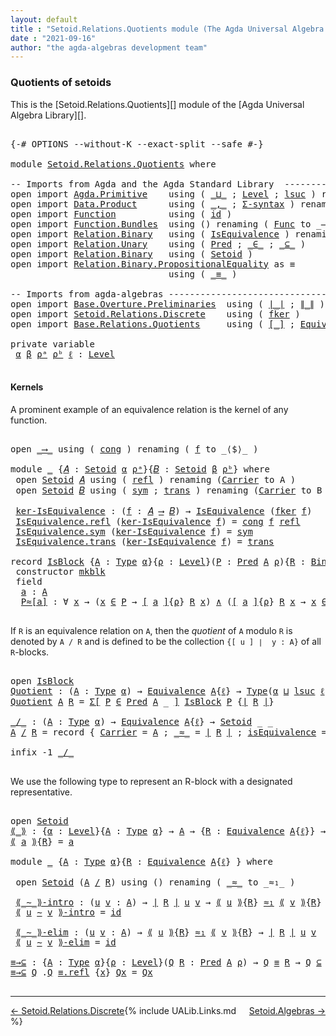 ```yaml
---
layout: default
title : "Setoid.Relations.Quotients module (The Agda Universal Algebra Library)"
date : "2021-09-16"
author: "the agda-algebras development team"
---
```


### <a id="quotients">Quotients of setoids</a>

This is the [Setoid.Relations.Quotients][] module of the [Agda Universal Algebra Library][].

<pre class="Agda">

<a id="328" class="Symbol">{-#</a> <a id="332" class="Keyword">OPTIONS</a> <a id="340" class="Pragma">--without-K</a> <a id="352" class="Pragma">--exact-split</a> <a id="366" class="Pragma">--safe</a> <a id="373" class="Symbol">#-}</a>

<a id="378" class="Keyword">module</a> <a id="385" href="Setoid.Relations.Quotients.html" class="Module">Setoid.Relations.Quotients</a> <a id="412" class="Keyword">where</a>

<a id="419" class="Comment">-- Imports from Agda and the Agda Standard Library  -------------------------------</a>
<a id="503" class="Keyword">open</a> <a id="508" class="Keyword">import</a> <a id="515" href="Agda.Primitive.html" class="Module">Agda.Primitive</a>    <a id="533" class="Keyword">using</a> <a id="539" class="Symbol">(</a> <a id="541" href="Agda.Primitive.html#810" class="Primitive Operator">_⊔_</a> <a id="545" class="Symbol">;</a> <a id="547" href="Agda.Primitive.html#597" class="Postulate">Level</a> <a id="553" class="Symbol">;</a> <a id="555" href="Agda.Primitive.html#780" class="Primitive">lsuc</a> <a id="560" class="Symbol">)</a> <a id="562" class="Keyword">renaming</a> <a id="571" class="Symbol">(</a> <a id="573" href="Agda.Primitive.html#326" class="Primitive">Set</a> <a id="577" class="Symbol">to</a> <a id="580" class="Primitive">Type</a> <a id="585" class="Symbol">)</a>
<a id="587" class="Keyword">open</a> <a id="592" class="Keyword">import</a> <a id="599" href="Data.Product.html" class="Module">Data.Product</a>      <a id="617" class="Keyword">using</a> <a id="623" class="Symbol">(</a> <a id="625" href="Agda.Builtin.Sigma.html#236" class="InductiveConstructor Operator">_,_</a> <a id="629" class="Symbol">;</a> <a id="631" href="Data.Product.html#916" class="Function">Σ-syntax</a> <a id="640" class="Symbol">)</a> <a id="642" class="Keyword">renaming</a> <a id="651" class="Symbol">(</a> <a id="653" href="Data.Product.html#1167" class="Function Operator">_×_</a> <a id="657" class="Symbol">to</a> <a id="660" class="Function Operator">_∧_</a> <a id="664" class="Symbol">)</a>
<a id="666" class="Keyword">open</a> <a id="671" class="Keyword">import</a> <a id="678" href="Function.html" class="Module">Function</a>          <a id="696" class="Keyword">using</a> <a id="702" class="Symbol">(</a> <a id="704" href="Function.Base.html#615" class="Function">id</a> <a id="707" class="Symbol">)</a>
<a id="709" class="Keyword">open</a> <a id="714" class="Keyword">import</a> <a id="721" href="Function.Bundles.html" class="Module">Function.Bundles</a>  <a id="739" class="Keyword">using</a> <a id="745" class="Symbol">()</a> <a id="748" class="Keyword">renaming</a> <a id="757" class="Symbol">(</a> <a id="759" href="Function.Bundles.html#1868" class="Record">Func</a> <a id="764" class="Symbol">to</a> <a id="767" class="Record">_⟶_</a> <a id="771" class="Symbol">)</a>
<a id="773" class="Keyword">open</a> <a id="778" class="Keyword">import</a> <a id="785" href="Relation.Binary.html" class="Module">Relation.Binary</a>   <a id="803" class="Keyword">using</a> <a id="809" class="Symbol">(</a> <a id="811" href="Relation.Binary.Structures.html#1522" class="Record">IsEquivalence</a> <a id="825" class="Symbol">)</a> <a id="827" class="Keyword">renaming</a> <a id="836" class="Symbol">(</a> <a id="838" href="Relation.Binary.Core.html#882" class="Function">Rel</a> <a id="842" class="Symbol">to</a> <a id="845" class="Function">BinRel</a> <a id="852" class="Symbol">)</a>
<a id="854" class="Keyword">open</a> <a id="859" class="Keyword">import</a> <a id="866" href="Relation.Unary.html" class="Module">Relation.Unary</a>    <a id="884" class="Keyword">using</a> <a id="890" class="Symbol">(</a> <a id="892" href="Relation.Unary.html#1101" class="Function">Pred</a> <a id="897" class="Symbol">;</a> <a id="899" href="Relation.Unary.html#1523" class="Function Operator">_∈_</a> <a id="903" class="Symbol">;</a> <a id="905" href="Relation.Unary.html#1742" class="Function Operator">_⊆_</a> <a id="909" class="Symbol">)</a>
<a id="911" class="Keyword">open</a> <a id="916" class="Keyword">import</a> <a id="923" href="Relation.Binary.html" class="Module">Relation.Binary</a>   <a id="941" class="Keyword">using</a> <a id="947" class="Symbol">(</a> <a id="949" href="Relation.Binary.Bundles.html#1009" class="Record">Setoid</a> <a id="956" class="Symbol">)</a>
<a id="958" class="Keyword">open</a> <a id="963" class="Keyword">import</a> <a id="970" href="Relation.Binary.PropositionalEquality.html" class="Module">Relation.Binary.PropositionalEquality</a> <a id="1008" class="Symbol">as</a> <a id="1011" class="Module">≡</a>
                              <a id="1043" class="Keyword">using</a> <a id="1049" class="Symbol">(</a> <a id="1051" href="Agda.Builtin.Equality.html#151" class="Datatype Operator">_≡_</a> <a id="1055" class="Symbol">)</a>

<a id="1058" class="Comment">-- Imports from agda-algebras -----------------------------------------------------</a>
<a id="1142" class="Keyword">open</a> <a id="1147" class="Keyword">import</a> <a id="1154" href="Base.Overture.Preliminaries.html" class="Module">Base.Overture.Preliminaries</a>  <a id="1183" class="Keyword">using</a> <a id="1189" class="Symbol">(</a> <a id="1191" href="Base.Overture.Preliminaries.html#4402" class="Function Operator">∣_∣</a> <a id="1195" class="Symbol">;</a> <a id="1197" href="Base.Overture.Preliminaries.html#4440" class="Function Operator">∥_∥</a> <a id="1201" class="Symbol">)</a>
<a id="1203" class="Keyword">open</a> <a id="1208" class="Keyword">import</a> <a id="1215" href="Setoid.Relations.Discrete.html" class="Module">Setoid.Relations.Discrete</a>    <a id="1244" class="Keyword">using</a> <a id="1250" class="Symbol">(</a> <a id="1252" href="Setoid.Relations.Discrete.html#2400" class="Function">fker</a> <a id="1257" class="Symbol">)</a>
<a id="1259" class="Keyword">open</a> <a id="1264" class="Keyword">import</a> <a id="1271" href="Base.Relations.Quotients.html" class="Module">Base.Relations.Quotients</a>     <a id="1300" class="Keyword">using</a> <a id="1306" class="Symbol">(</a> <a id="1308" href="Base.Relations.Quotients.html#4032" class="Function Operator">[_]</a> <a id="1312" class="Symbol">;</a> <a id="1314" href="Base.Relations.Quotients.html#1836" class="Function">Equivalence</a> <a id="1326" class="Symbol">)</a>

<a id="1329" class="Keyword">private</a> <a id="1337" class="Keyword">variable</a>
 <a id="1347" href="Setoid.Relations.Quotients.html#1347" class="Generalizable">α</a> <a id="1349" href="Setoid.Relations.Quotients.html#1349" class="Generalizable">β</a> <a id="1351" href="Setoid.Relations.Quotients.html#1351" class="Generalizable">ρᵃ</a> <a id="1354" href="Setoid.Relations.Quotients.html#1354" class="Generalizable">ρᵇ</a> <a id="1357" href="Setoid.Relations.Quotients.html#1357" class="Generalizable">ℓ</a> <a id="1359" class="Symbol">:</a> <a id="1361" href="Agda.Primitive.html#597" class="Postulate">Level</a>

</pre>

#### <a id="kernels">Kernels</a>

A prominent example of an equivalence relation is the kernel of any function.

<pre class="Agda">

<a id="1507" class="Keyword">open</a> <a id="1512" href="Setoid.Relations.Quotients.html#767" class="Module">_⟶_</a> <a id="1516" class="Keyword">using</a> <a id="1522" class="Symbol">(</a> <a id="1524" href="Function.Bundles.html#1938" class="Field">cong</a> <a id="1529" class="Symbol">)</a> <a id="1531" class="Keyword">renaming</a> <a id="1540" class="Symbol">(</a> <a id="1542" href="Function.Bundles.html#1919" class="Field">f</a> <a id="1544" class="Symbol">to</a> <a id="1547" class="Field">_⟨$⟩_</a> <a id="1553" class="Symbol">)</a>

<a id="1556" class="Keyword">module</a> <a id="1563" href="Setoid.Relations.Quotients.html#1563" class="Module">_</a> <a id="1565" class="Symbol">{</a><a id="1566" href="Setoid.Relations.Quotients.html#1566" class="Bound">𝐴</a> <a id="1568" class="Symbol">:</a> <a id="1570" href="Relation.Binary.Bundles.html#1009" class="Record">Setoid</a> <a id="1577" href="Setoid.Relations.Quotients.html#1347" class="Generalizable">α</a> <a id="1579" href="Setoid.Relations.Quotients.html#1351" class="Generalizable">ρᵃ</a><a id="1581" class="Symbol">}{</a><a id="1583" href="Setoid.Relations.Quotients.html#1583" class="Bound">𝐵</a> <a id="1585" class="Symbol">:</a> <a id="1587" href="Relation.Binary.Bundles.html#1009" class="Record">Setoid</a> <a id="1594" href="Setoid.Relations.Quotients.html#1349" class="Generalizable">β</a> <a id="1596" href="Setoid.Relations.Quotients.html#1354" class="Generalizable">ρᵇ</a><a id="1598" class="Symbol">}</a> <a id="1600" class="Keyword">where</a>
 <a id="1607" class="Keyword">open</a> <a id="1612" href="Relation.Binary.Bundles.html#1009" class="Module">Setoid</a> <a id="1619" href="Setoid.Relations.Quotients.html#1566" class="Bound">𝐴</a> <a id="1621" class="Keyword">using</a> <a id="1627" class="Symbol">(</a> <a id="1629" href="Relation.Binary.Structures.html#1568" class="Function">refl</a> <a id="1634" class="Symbol">)</a> <a id="1636" class="Keyword">renaming</a> <a id="1645" class="Symbol">(</a><a id="1646" href="Relation.Binary.Bundles.html#1072" class="Field">Carrier</a> <a id="1654" class="Symbol">to</a> <a id="1657" class="Field">A</a> <a id="1659" class="Symbol">)</a>
 <a id="1662" class="Keyword">open</a> <a id="1667" href="Relation.Binary.Bundles.html#1009" class="Module">Setoid</a> <a id="1674" href="Setoid.Relations.Quotients.html#1583" class="Bound">𝐵</a> <a id="1676" class="Keyword">using</a> <a id="1682" class="Symbol">(</a> <a id="1684" href="Relation.Binary.Structures.html#1594" class="Function">sym</a> <a id="1688" class="Symbol">;</a> <a id="1690" href="Relation.Binary.Structures.html#1620" class="Function">trans</a> <a id="1696" class="Symbol">)</a> <a id="1698" class="Keyword">renaming</a> <a id="1707" class="Symbol">(</a><a id="1708" href="Relation.Binary.Bundles.html#1072" class="Field">Carrier</a> <a id="1716" class="Symbol">to</a> <a id="1719" class="Field">B</a> <a id="1721" class="Symbol">)</a>

 <a id="1725" href="Setoid.Relations.Quotients.html#1725" class="Function">ker-IsEquivalence</a> <a id="1743" class="Symbol">:</a> <a id="1745" class="Symbol">(</a><a id="1746" href="Setoid.Relations.Quotients.html#1746" class="Bound">f</a> <a id="1748" class="Symbol">:</a> <a id="1750" href="Setoid.Relations.Quotients.html#1566" class="Bound">𝐴</a> <a id="1752" href="Setoid.Relations.Quotients.html#767" class="Record Operator">⟶</a> <a id="1754" href="Setoid.Relations.Quotients.html#1583" class="Bound">𝐵</a><a id="1755" class="Symbol">)</a> <a id="1757" class="Symbol">→</a> <a id="1759" href="Relation.Binary.Structures.html#1522" class="Record">IsEquivalence</a> <a id="1773" class="Symbol">(</a><a id="1774" href="Setoid.Relations.Discrete.html#2400" class="Function">fker</a> <a id="1779" href="Setoid.Relations.Quotients.html#1746" class="Bound">f</a><a id="1780" class="Symbol">)</a>
 <a id="1783" href="Relation.Binary.Structures.html#1568" class="Field">IsEquivalence.refl</a> <a id="1802" class="Symbol">(</a><a id="1803" href="Setoid.Relations.Quotients.html#1725" class="Function">ker-IsEquivalence</a> <a id="1821" href="Setoid.Relations.Quotients.html#1821" class="Bound">f</a><a id="1822" class="Symbol">)</a> <a id="1824" class="Symbol">=</a> <a id="1826" href="Function.Bundles.html#1938" class="Field">cong</a> <a id="1831" href="Setoid.Relations.Quotients.html#1821" class="Bound">f</a> <a id="1833" href="Relation.Binary.Structures.html#1568" class="Function">refl</a>
 <a id="1839" href="Relation.Binary.Structures.html#1594" class="Field">IsEquivalence.sym</a> <a id="1857" class="Symbol">(</a><a id="1858" href="Setoid.Relations.Quotients.html#1725" class="Function">ker-IsEquivalence</a> <a id="1876" href="Setoid.Relations.Quotients.html#1876" class="Bound">f</a><a id="1877" class="Symbol">)</a> <a id="1879" class="Symbol">=</a> <a id="1881" href="Relation.Binary.Structures.html#1594" class="Function">sym</a>
 <a id="1886" href="Relation.Binary.Structures.html#1620" class="Field">IsEquivalence.trans</a> <a id="1906" class="Symbol">(</a><a id="1907" href="Setoid.Relations.Quotients.html#1725" class="Function">ker-IsEquivalence</a> <a id="1925" href="Setoid.Relations.Quotients.html#1925" class="Bound">f</a><a id="1926" class="Symbol">)</a> <a id="1928" class="Symbol">=</a> <a id="1930" href="Relation.Binary.Structures.html#1620" class="Function">trans</a>

<a id="1937" class="Keyword">record</a> <a id="IsBlock"></a><a id="1944" href="Setoid.Relations.Quotients.html#1944" class="Record">IsBlock</a> <a id="1952" class="Symbol">{</a><a id="1953" href="Setoid.Relations.Quotients.html#1953" class="Bound">A</a> <a id="1955" class="Symbol">:</a> <a id="1957" href="Setoid.Relations.Quotients.html#580" class="Primitive">Type</a> <a id="1962" href="Setoid.Relations.Quotients.html#1347" class="Generalizable">α</a><a id="1963" class="Symbol">}{</a><a id="1965" href="Setoid.Relations.Quotients.html#1965" class="Bound">ρ</a> <a id="1967" class="Symbol">:</a> <a id="1969" href="Agda.Primitive.html#597" class="Postulate">Level</a><a id="1974" class="Symbol">}(</a><a id="1976" href="Setoid.Relations.Quotients.html#1976" class="Bound">P</a> <a id="1978" class="Symbol">:</a> <a id="1980" href="Relation.Unary.html#1101" class="Function">Pred</a> <a id="1985" href="Setoid.Relations.Quotients.html#1953" class="Bound">A</a> <a id="1987" href="Setoid.Relations.Quotients.html#1965" class="Bound">ρ</a><a id="1988" class="Symbol">){</a><a id="1990" href="Setoid.Relations.Quotients.html#1990" class="Bound">R</a> <a id="1992" class="Symbol">:</a> <a id="1994" href="Setoid.Relations.Quotients.html#845" class="Function">BinRel</a> <a id="2001" href="Setoid.Relations.Quotients.html#1953" class="Bound">A</a> <a id="2003" href="Setoid.Relations.Quotients.html#1965" class="Bound">ρ</a><a id="2004" class="Symbol">}</a> <a id="2006" class="Symbol">:</a> <a id="2008" href="Setoid.Relations.Quotients.html#580" class="Primitive">Type</a><a id="2012" class="Symbol">(</a><a id="2013" href="Setoid.Relations.Quotients.html#1962" class="Bound">α</a> <a id="2015" href="Agda.Primitive.html#810" class="Primitive Operator">⊔</a> <a id="2017" href="Agda.Primitive.html#780" class="Primitive">lsuc</a> <a id="2022" href="Setoid.Relations.Quotients.html#1965" class="Bound">ρ</a><a id="2023" class="Symbol">)</a> <a id="2025" class="Keyword">where</a>
 <a id="2032" class="Keyword">constructor</a> <a id="mkblk"></a><a id="2044" href="Setoid.Relations.Quotients.html#2044" class="InductiveConstructor">mkblk</a>
 <a id="2051" class="Keyword">field</a>
  <a id="IsBlock.a"></a><a id="2059" href="Setoid.Relations.Quotients.html#2059" class="Field">a</a> <a id="2061" class="Symbol">:</a> <a id="2063" href="Setoid.Relations.Quotients.html#1953" class="Bound">A</a>
  <a id="IsBlock.P≈[a]"></a><a id="2067" href="Setoid.Relations.Quotients.html#2067" class="Field">P≈[a]</a> <a id="2073" class="Symbol">:</a> <a id="2075" class="Symbol">∀</a> <a id="2077" href="Setoid.Relations.Quotients.html#2077" class="Bound">x</a> <a id="2079" class="Symbol">→</a> <a id="2081" class="Symbol">(</a><a id="2082" href="Setoid.Relations.Quotients.html#2077" class="Bound">x</a> <a id="2084" href="Relation.Unary.html#1523" class="Function Operator">∈</a> <a id="2086" href="Setoid.Relations.Quotients.html#1976" class="Bound">P</a> <a id="2088" class="Symbol">→</a> <a id="2090" href="Base.Relations.Quotients.html#4032" class="Function Operator">[</a> <a id="2092" href="Setoid.Relations.Quotients.html#2059" class="Field">a</a> <a id="2094" href="Base.Relations.Quotients.html#4032" class="Function Operator">]</a><a id="2095" class="Symbol">{</a><a id="2096" href="Setoid.Relations.Quotients.html#1965" class="Bound">ρ</a><a id="2097" class="Symbol">}</a> <a id="2099" href="Setoid.Relations.Quotients.html#1990" class="Bound">R</a> <a id="2101" href="Setoid.Relations.Quotients.html#2077" class="Bound">x</a><a id="2102" class="Symbol">)</a> <a id="2104" href="Setoid.Relations.Quotients.html#660" class="Function Operator">∧</a> <a id="2106" class="Symbol">(</a><a id="2107" href="Base.Relations.Quotients.html#4032" class="Function Operator">[</a> <a id="2109" href="Setoid.Relations.Quotients.html#2059" class="Field">a</a> <a id="2111" href="Base.Relations.Quotients.html#4032" class="Function Operator">]</a><a id="2112" class="Symbol">{</a><a id="2113" href="Setoid.Relations.Quotients.html#1965" class="Bound">ρ</a><a id="2114" class="Symbol">}</a> <a id="2116" href="Setoid.Relations.Quotients.html#1990" class="Bound">R</a> <a id="2118" href="Setoid.Relations.Quotients.html#2077" class="Bound">x</a> <a id="2120" class="Symbol">→</a> <a id="2122" href="Setoid.Relations.Quotients.html#2077" class="Bound">x</a> <a id="2124" href="Relation.Unary.html#1523" class="Function Operator">∈</a> <a id="2126" href="Setoid.Relations.Quotients.html#1976" class="Bound">P</a><a id="2127" class="Symbol">)</a>

</pre>

If `R` is an equivalence relation on `A`, then the *quotient* of `A` modulo `R` is
denoted by `A / R` and is defined to be the collection `{[ u ] ∣  y : A}` of all
`R`-blocks.

<pre class="Agda">

<a id="2333" class="Keyword">open</a> <a id="2338" href="Setoid.Relations.Quotients.html#1944" class="Module">IsBlock</a>
<a id="Quotient"></a><a id="2346" href="Setoid.Relations.Quotients.html#2346" class="Function">Quotient</a> <a id="2355" class="Symbol">:</a> <a id="2357" class="Symbol">(</a><a id="2358" href="Setoid.Relations.Quotients.html#2358" class="Bound">A</a> <a id="2360" class="Symbol">:</a> <a id="2362" href="Setoid.Relations.Quotients.html#580" class="Primitive">Type</a> <a id="2367" href="Setoid.Relations.Quotients.html#1347" class="Generalizable">α</a><a id="2368" class="Symbol">)</a> <a id="2370" class="Symbol">→</a> <a id="2372" href="Base.Relations.Quotients.html#1836" class="Function">Equivalence</a> <a id="2384" href="Setoid.Relations.Quotients.html#2358" class="Bound">A</a><a id="2385" class="Symbol">{</a><a id="2386" href="Setoid.Relations.Quotients.html#1357" class="Generalizable">ℓ</a><a id="2387" class="Symbol">}</a> <a id="2389" class="Symbol">→</a> <a id="2391" href="Setoid.Relations.Quotients.html#580" class="Primitive">Type</a><a id="2395" class="Symbol">(</a><a id="2396" href="Setoid.Relations.Quotients.html#1347" class="Generalizable">α</a> <a id="2398" href="Agda.Primitive.html#810" class="Primitive Operator">⊔</a> <a id="2400" href="Agda.Primitive.html#780" class="Primitive">lsuc</a> <a id="2405" href="Setoid.Relations.Quotients.html#1357" class="Generalizable">ℓ</a><a id="2406" class="Symbol">)</a>
<a id="2408" href="Setoid.Relations.Quotients.html#2346" class="Function">Quotient</a> <a id="2417" href="Setoid.Relations.Quotients.html#2417" class="Bound">A</a> <a id="2419" href="Setoid.Relations.Quotients.html#2419" class="Bound">R</a> <a id="2421" class="Symbol">=</a> <a id="2423" href="Data.Product.html#916" class="Function">Σ[</a> <a id="2426" href="Setoid.Relations.Quotients.html#2426" class="Bound">P</a> <a id="2428" href="Data.Product.html#916" class="Function">∈</a> <a id="2430" href="Relation.Unary.html#1101" class="Function">Pred</a> <a id="2435" href="Setoid.Relations.Quotients.html#2417" class="Bound">A</a> <a id="2437" class="Symbol">_</a> <a id="2439" href="Data.Product.html#916" class="Function">]</a> <a id="2441" href="Setoid.Relations.Quotients.html#1944" class="Record">IsBlock</a> <a id="2449" href="Setoid.Relations.Quotients.html#2426" class="Bound">P</a> <a id="2451" class="Symbol">{</a><a id="2452" href="Base.Overture.Preliminaries.html#4402" class="Function Operator">∣</a> <a id="2454" href="Setoid.Relations.Quotients.html#2419" class="Bound">R</a> <a id="2456" href="Base.Overture.Preliminaries.html#4402" class="Function Operator">∣</a><a id="2457" class="Symbol">}</a>

<a id="_/_"></a><a id="2460" href="Setoid.Relations.Quotients.html#2460" class="Function Operator">_/_</a> <a id="2464" class="Symbol">:</a> <a id="2466" class="Symbol">(</a><a id="2467" href="Setoid.Relations.Quotients.html#2467" class="Bound">A</a> <a id="2469" class="Symbol">:</a> <a id="2471" href="Setoid.Relations.Quotients.html#580" class="Primitive">Type</a> <a id="2476" href="Setoid.Relations.Quotients.html#1347" class="Generalizable">α</a><a id="2477" class="Symbol">)</a> <a id="2479" class="Symbol">→</a> <a id="2481" href="Base.Relations.Quotients.html#1836" class="Function">Equivalence</a> <a id="2493" href="Setoid.Relations.Quotients.html#2467" class="Bound">A</a><a id="2494" class="Symbol">{</a><a id="2495" href="Setoid.Relations.Quotients.html#1357" class="Generalizable">ℓ</a><a id="2496" class="Symbol">}</a> <a id="2498" class="Symbol">→</a> <a id="2500" href="Relation.Binary.Bundles.html#1009" class="Record">Setoid</a> <a id="2507" class="Symbol">_</a> <a id="2509" class="Symbol">_</a>
<a id="2511" href="Setoid.Relations.Quotients.html#2511" class="Bound">A</a> <a id="2513" href="Setoid.Relations.Quotients.html#2460" class="Function Operator">/</a> <a id="2515" href="Setoid.Relations.Quotients.html#2515" class="Bound">R</a> <a id="2517" class="Symbol">=</a> <a id="2519" class="Keyword">record</a> <a id="2526" class="Symbol">{</a> <a id="2528" href="Relation.Binary.Bundles.html#1072" class="Field">Carrier</a> <a id="2536" class="Symbol">=</a> <a id="2538" href="Setoid.Relations.Quotients.html#2511" class="Bound">A</a> <a id="2540" class="Symbol">;</a> <a id="2542" href="Relation.Binary.Bundles.html#1098" class="Field Operator">_≈_</a> <a id="2546" class="Symbol">=</a> <a id="2548" href="Base.Overture.Preliminaries.html#4402" class="Function Operator">∣</a> <a id="2550" href="Setoid.Relations.Quotients.html#2515" class="Bound">R</a> <a id="2552" href="Base.Overture.Preliminaries.html#4402" class="Function Operator">∣</a> <a id="2554" class="Symbol">;</a> <a id="2556" href="Relation.Binary.Bundles.html#1132" class="Field">isEquivalence</a> <a id="2570" class="Symbol">=</a> <a id="2572" href="Base.Overture.Preliminaries.html#4440" class="Function Operator">∥</a> <a id="2574" href="Setoid.Relations.Quotients.html#2515" class="Bound">R</a> <a id="2576" href="Base.Overture.Preliminaries.html#4440" class="Function Operator">∥</a> <a id="2578" class="Symbol">}</a>

<a id="2581" class="Keyword">infix</a> <a id="2587" class="Number">-1</a> <a id="2590" href="Setoid.Relations.Quotients.html#2460" class="Function Operator">_/_</a>

</pre>

We use the following type to represent an R-block with a designated representative.

<pre class="Agda">

<a id="2706" class="Keyword">open</a> <a id="2711" href="Relation.Binary.Bundles.html#1009" class="Module">Setoid</a>
<a id="⟪_⟫"></a><a id="2718" href="Setoid.Relations.Quotients.html#2718" class="Function Operator">⟪_⟫</a> <a id="2722" class="Symbol">:</a> <a id="2724" class="Symbol">{</a><a id="2725" href="Setoid.Relations.Quotients.html#2725" class="Bound">α</a> <a id="2727" class="Symbol">:</a> <a id="2729" href="Agda.Primitive.html#597" class="Postulate">Level</a><a id="2734" class="Symbol">}{</a><a id="2736" href="Setoid.Relations.Quotients.html#2736" class="Bound">A</a> <a id="2738" class="Symbol">:</a> <a id="2740" href="Setoid.Relations.Quotients.html#580" class="Primitive">Type</a> <a id="2745" href="Setoid.Relations.Quotients.html#2725" class="Bound">α</a><a id="2746" class="Symbol">}</a> <a id="2748" class="Symbol">→</a> <a id="2750" href="Setoid.Relations.Quotients.html#2736" class="Bound">A</a> <a id="2752" class="Symbol">→</a> <a id="2754" class="Symbol">{</a><a id="2755" href="Setoid.Relations.Quotients.html#2755" class="Bound">R</a> <a id="2757" class="Symbol">:</a> <a id="2759" href="Base.Relations.Quotients.html#1836" class="Function">Equivalence</a> <a id="2771" href="Setoid.Relations.Quotients.html#2736" class="Bound">A</a><a id="2772" class="Symbol">{</a><a id="2773" href="Setoid.Relations.Quotients.html#1357" class="Generalizable">ℓ</a><a id="2774" class="Symbol">}}</a> <a id="2777" class="Symbol">→</a> <a id="2779" href="Relation.Binary.Bundles.html#1072" class="Field">Carrier</a> <a id="2787" class="Symbol">(</a><a id="2788" href="Setoid.Relations.Quotients.html#2736" class="Bound">A</a> <a id="2790" href="Setoid.Relations.Quotients.html#2460" class="Function Operator">/</a> <a id="2792" href="Setoid.Relations.Quotients.html#2755" class="Bound">R</a><a id="2793" class="Symbol">)</a>
<a id="2795" href="Setoid.Relations.Quotients.html#2718" class="Function Operator">⟪</a> <a id="2797" href="Setoid.Relations.Quotients.html#2797" class="Bound">a</a> <a id="2799" href="Setoid.Relations.Quotients.html#2718" class="Function Operator">⟫</a><a id="2800" class="Symbol">{</a><a id="2801" href="Setoid.Relations.Quotients.html#2801" class="Bound">R</a><a id="2802" class="Symbol">}</a> <a id="2804" class="Symbol">=</a> <a id="2806" href="Setoid.Relations.Quotients.html#2797" class="Bound">a</a>

<a id="2809" class="Keyword">module</a> <a id="2816" href="Setoid.Relations.Quotients.html#2816" class="Module">_</a> <a id="2818" class="Symbol">{</a><a id="2819" href="Setoid.Relations.Quotients.html#2819" class="Bound">A</a> <a id="2821" class="Symbol">:</a> <a id="2823" href="Setoid.Relations.Quotients.html#580" class="Primitive">Type</a> <a id="2828" href="Setoid.Relations.Quotients.html#1347" class="Generalizable">α</a><a id="2829" class="Symbol">}{</a><a id="2831" href="Setoid.Relations.Quotients.html#2831" class="Bound">R</a> <a id="2833" class="Symbol">:</a> <a id="2835" href="Base.Relations.Quotients.html#1836" class="Function">Equivalence</a> <a id="2847" href="Setoid.Relations.Quotients.html#2819" class="Bound">A</a><a id="2848" class="Symbol">{</a><a id="2849" href="Setoid.Relations.Quotients.html#1357" class="Generalizable">ℓ</a><a id="2850" class="Symbol">}</a> <a id="2852" class="Symbol">}</a> <a id="2854" class="Keyword">where</a>

 <a id="2862" class="Keyword">open</a> <a id="2867" href="Relation.Binary.Bundles.html#1009" class="Module">Setoid</a> <a id="2874" class="Symbol">(</a><a id="2875" href="Setoid.Relations.Quotients.html#2819" class="Bound">A</a> <a id="2877" href="Setoid.Relations.Quotients.html#2460" class="Function Operator">/</a> <a id="2879" href="Setoid.Relations.Quotients.html#2831" class="Bound">R</a><a id="2880" class="Symbol">)</a> <a id="2882" class="Keyword">using</a> <a id="2888" class="Symbol">()</a> <a id="2891" class="Keyword">renaming</a> <a id="2900" class="Symbol">(</a> <a id="2902" href="Relation.Binary.Bundles.html#1098" class="Field Operator">_≈_</a> <a id="2906" class="Symbol">to</a> <a id="2909" class="Field Operator">_≈₁_</a> <a id="2914" class="Symbol">)</a>

 <a id="2918" href="Setoid.Relations.Quotients.html#2918" class="Function Operator">⟪_∼_⟫-intro</a> <a id="2930" class="Symbol">:</a> <a id="2932" class="Symbol">(</a><a id="2933" href="Setoid.Relations.Quotients.html#2933" class="Bound">u</a> <a id="2935" href="Setoid.Relations.Quotients.html#2935" class="Bound">v</a> <a id="2937" class="Symbol">:</a> <a id="2939" href="Setoid.Relations.Quotients.html#2819" class="Bound">A</a><a id="2940" class="Symbol">)</a> <a id="2942" class="Symbol">→</a> <a id="2944" href="Base.Overture.Preliminaries.html#4402" class="Function Operator">∣</a> <a id="2946" href="Setoid.Relations.Quotients.html#2831" class="Bound">R</a> <a id="2948" href="Base.Overture.Preliminaries.html#4402" class="Function Operator">∣</a> <a id="2950" href="Setoid.Relations.Quotients.html#2933" class="Bound">u</a> <a id="2952" href="Setoid.Relations.Quotients.html#2935" class="Bound">v</a> <a id="2954" class="Symbol">→</a> <a id="2956" href="Setoid.Relations.Quotients.html#2718" class="Function Operator">⟪</a> <a id="2958" href="Setoid.Relations.Quotients.html#2933" class="Bound">u</a> <a id="2960" href="Setoid.Relations.Quotients.html#2718" class="Function Operator">⟫</a><a id="2961" class="Symbol">{</a><a id="2962" href="Setoid.Relations.Quotients.html#2831" class="Bound">R</a><a id="2963" class="Symbol">}</a> <a id="2965" href="Setoid.Relations.Quotients.html#2909" class="Function Operator">≈₁</a> <a id="2968" href="Setoid.Relations.Quotients.html#2718" class="Function Operator">⟪</a> <a id="2970" href="Setoid.Relations.Quotients.html#2935" class="Bound">v</a> <a id="2972" href="Setoid.Relations.Quotients.html#2718" class="Function Operator">⟫</a><a id="2973" class="Symbol">{</a><a id="2974" href="Setoid.Relations.Quotients.html#2831" class="Bound">R</a><a id="2975" class="Symbol">}</a>
 <a id="2978" href="Setoid.Relations.Quotients.html#2918" class="Function Operator">⟪</a> <a id="2980" href="Setoid.Relations.Quotients.html#2980" class="Bound">u</a> <a id="2982" href="Setoid.Relations.Quotients.html#2918" class="Function Operator">∼</a> <a id="2984" href="Setoid.Relations.Quotients.html#2984" class="Bound">v</a> <a id="2986" href="Setoid.Relations.Quotients.html#2918" class="Function Operator">⟫-intro</a> <a id="2994" class="Symbol">=</a> <a id="2996" href="Function.Base.html#615" class="Function">id</a>

 <a id="3001" href="Setoid.Relations.Quotients.html#3001" class="Function Operator">⟪_∼_⟫-elim</a> <a id="3012" class="Symbol">:</a> <a id="3014" class="Symbol">(</a><a id="3015" href="Setoid.Relations.Quotients.html#3015" class="Bound">u</a> <a id="3017" href="Setoid.Relations.Quotients.html#3017" class="Bound">v</a> <a id="3019" class="Symbol">:</a> <a id="3021" href="Setoid.Relations.Quotients.html#2819" class="Bound">A</a><a id="3022" class="Symbol">)</a> <a id="3024" class="Symbol">→</a> <a id="3026" href="Setoid.Relations.Quotients.html#2718" class="Function Operator">⟪</a> <a id="3028" href="Setoid.Relations.Quotients.html#3015" class="Bound">u</a> <a id="3030" href="Setoid.Relations.Quotients.html#2718" class="Function Operator">⟫</a><a id="3031" class="Symbol">{</a><a id="3032" href="Setoid.Relations.Quotients.html#2831" class="Bound">R</a><a id="3033" class="Symbol">}</a> <a id="3035" href="Setoid.Relations.Quotients.html#2909" class="Function Operator">≈₁</a> <a id="3038" href="Setoid.Relations.Quotients.html#2718" class="Function Operator">⟪</a> <a id="3040" href="Setoid.Relations.Quotients.html#3017" class="Bound">v</a> <a id="3042" href="Setoid.Relations.Quotients.html#2718" class="Function Operator">⟫</a><a id="3043" class="Symbol">{</a><a id="3044" href="Setoid.Relations.Quotients.html#2831" class="Bound">R</a><a id="3045" class="Symbol">}</a> <a id="3047" class="Symbol">→</a> <a id="3049" href="Base.Overture.Preliminaries.html#4402" class="Function Operator">∣</a> <a id="3051" href="Setoid.Relations.Quotients.html#2831" class="Bound">R</a> <a id="3053" href="Base.Overture.Preliminaries.html#4402" class="Function Operator">∣</a> <a id="3055" href="Setoid.Relations.Quotients.html#3015" class="Bound">u</a> <a id="3057" href="Setoid.Relations.Quotients.html#3017" class="Bound">v</a>
 <a id="3060" href="Setoid.Relations.Quotients.html#3001" class="Function Operator">⟪</a> <a id="3062" href="Setoid.Relations.Quotients.html#3062" class="Bound">u</a> <a id="3064" href="Setoid.Relations.Quotients.html#3001" class="Function Operator">∼</a> <a id="3066" href="Setoid.Relations.Quotients.html#3066" class="Bound">v</a> <a id="3068" href="Setoid.Relations.Quotients.html#3001" class="Function Operator">⟫-elim</a> <a id="3075" class="Symbol">=</a> <a id="3077" href="Function.Base.html#615" class="Function">id</a>

<a id="≡→⊆"></a><a id="3081" href="Setoid.Relations.Quotients.html#3081" class="Function">≡→⊆</a> <a id="3085" class="Symbol">:</a> <a id="3087" class="Symbol">{</a><a id="3088" href="Setoid.Relations.Quotients.html#3088" class="Bound">A</a> <a id="3090" class="Symbol">:</a> <a id="3092" href="Setoid.Relations.Quotients.html#580" class="Primitive">Type</a> <a id="3097" href="Setoid.Relations.Quotients.html#1347" class="Generalizable">α</a><a id="3098" class="Symbol">}{</a><a id="3100" href="Setoid.Relations.Quotients.html#3100" class="Bound">ρ</a> <a id="3102" class="Symbol">:</a> <a id="3104" href="Agda.Primitive.html#597" class="Postulate">Level</a><a id="3109" class="Symbol">}(</a><a id="3111" href="Setoid.Relations.Quotients.html#3111" class="Bound">Q</a> <a id="3113" href="Setoid.Relations.Quotients.html#3113" class="Bound">R</a> <a id="3115" class="Symbol">:</a> <a id="3117" href="Relation.Unary.html#1101" class="Function">Pred</a> <a id="3122" href="Setoid.Relations.Quotients.html#3088" class="Bound">A</a> <a id="3124" href="Setoid.Relations.Quotients.html#3100" class="Bound">ρ</a><a id="3125" class="Symbol">)</a> <a id="3127" class="Symbol">→</a> <a id="3129" href="Setoid.Relations.Quotients.html#3111" class="Bound">Q</a> <a id="3131" href="Agda.Builtin.Equality.html#151" class="Datatype Operator">≡</a> <a id="3133" href="Setoid.Relations.Quotients.html#3113" class="Bound">R</a> <a id="3135" class="Symbol">→</a> <a id="3137" href="Setoid.Relations.Quotients.html#3111" class="Bound">Q</a> <a id="3139" href="Relation.Unary.html#1742" class="Function Operator">⊆</a> <a id="3141" href="Setoid.Relations.Quotients.html#3113" class="Bound">R</a>
<a id="3143" href="Setoid.Relations.Quotients.html#3081" class="Function">≡→⊆</a> <a id="3147" href="Setoid.Relations.Quotients.html#3147" class="Bound">Q</a> <a id="3149" class="DottedPattern Symbol">.</a><a id="3150" href="Setoid.Relations.Quotients.html#3147" class="DottedPattern Bound">Q</a> <a id="3152" href="Agda.Builtin.Equality.html#208" class="InductiveConstructor">≡.refl</a> <a id="3159" class="Symbol">{</a><a id="3160" href="Setoid.Relations.Quotients.html#3160" class="Bound">x</a><a id="3161" class="Symbol">}</a> <a id="3163" href="Setoid.Relations.Quotients.html#3163" class="Bound">Qx</a> <a id="3166" class="Symbol">=</a> <a id="3168" href="Setoid.Relations.Quotients.html#3163" class="Bound">Qx</a>

</pre>


-------------------------------------

<span style="float:left;">[← Setoid.Relations.Discrete](Setoid.Relations.Discrete.html)</span>
<span style="float:right;">[Setoid.Algebras →](Setoid.Algebras.html)</span>

{% include UALib.Links.md %}


